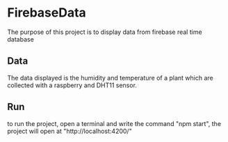 # FirebaseData

The purpose of this project is to display data from firebase real time database

## Data

The data displayed is the humidity and temperature of a plant which are collected with a raspberry and DHT11 sensor.


## Run

to run the project, open a terminal and write the command "npm start", the project will open at "http://localhost:4200/"
